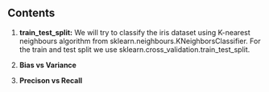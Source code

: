 ## Contents

1. **train_test_split:** 
    We will try to classify the iris dataset using K-nearest neighbours algorithm from sklearn.neighbours.KNeighborsClassifier.
    For the train and test split we use sklearn.cross_validation.train_test_split.

2. **Bias vs Variance**

3. **Precison vs Recall**
